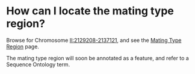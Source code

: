 # How can I locate the mating type region?
<!-- pombase_categories: Genome Browser,Locating Genomic Regions -->

Browse for Chromosome
[II:2129208-2137121](http://genomebrowser.pombase.org/Schizosaccharomyces_pombe/Location/View?r=II%3A2129208-2137121;site=ensemblunit),
and see the [Mating Type Region](/status/mating-type-region) page.

The mating type region will soon be annotated as a feature, and refer to
a Sequence Ontology term.

